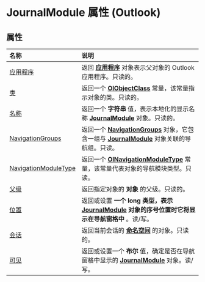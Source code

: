 
# JournalModule 属性 (Outlook)

## 属性



|**名称**|**说明**|
|:-----|:-----|
|[应用程序](7a470fbd-d31b-aa70-4a6b-5f214e535bcf.md)|返回 **[应用程序](797003e7-ecd1-eccb-eaaf-32d6ddde8348.md)** 对象表示父对象的 Outlook 应用程序。只读的。|
|[类](e584f080-a034-79bb-f67d-afcbdf781e71.md)|返回一个 **[OlObjectClass](33d724b3-df3c-2a7f-a80f-93b66d96f588.md)** 常量，该常量指示对象的类。只读的。|
|[名称](5e4365c2-48e5-a1df-6111-71627bc793a0.md)|返回一个 **字符串** 值，表示本地化的显示名称 **[JournalModule](5a696d10-8a10-c01d-cf65-f8a65718f120.md)** 对象。只读的。|
|[NavigationGroups](724fa397-4180-fc7f-adcb-d298eb80e821.md)|返回一个  **[NavigationGroups](07206203-36a9-7467-3a89-24fa2a7c2b1f.md)** 对象，它包含一组与 **[JournalModule](5a696d10-8a10-c01d-cf65-f8a65718f120.md)** 对象关联的导航组。只读。|
|[NavigationModuleType](0ecb29aa-f4c8-bbff-8b96-696ffbc45416.md)|返回一个  **[OlNavigationModuleType](2140a094-6bee-aba1-03cd-71fa2c55842e.md)** 常量，该常量代表对象的导航模块类型。只读。|
|[父级](b5401f7f-5466-56a9-4c59-f2fc7e9adfc1.md)|返回指定对象的 **对象** 的父级。只读的。|
|[位置](87cd12a7-b414-4f47-a204-7997f6d25989.md)|返回或设置 **一个 long 类型，表示 **[JournalModule](5a696d10-8a10-c01d-cf65-f8a65718f120.md)** 对象的序号位置时它将显示在导航窗格中** 。读/写。|
|[会话](416b232d-bed3-fcf5-db47-2946b5a8d244.md)|返回当前会话的 **[命名空间](f0dcaa19-07f5-5d42-a3bf-2e42b7885644.md)** 的对象。只读的。|
|[可见](de3466db-3f96-b6bd-ba58-3e052e686d91.md)|返回或设置一个 **布尔** 值，确定是否在导航窗格中显示的 **[JournalModule](5a696d10-8a10-c01d-cf65-f8a65718f120.md)** 对象。读/写。|
